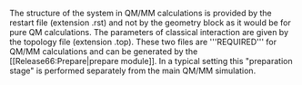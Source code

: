 The structure of the system in QM/MM calculations is provided by the restart file (extension .rst) 
and not by the geometry block as it would be for pure QM calculations.
The parameters of classical interaction are given by the topology file (extension .top). These two files are '''REQUIRED''' for QM/MM calculations and can be generated  by the [[Release66:Prepare|prepare module]]. In a typical setting this "preparation stage" is performed separately from the main QM/MM simulation.

